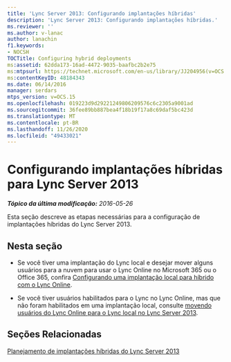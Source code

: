 ```yaml
---
title: 'Lync Server 2013: Configurando implantações híbridas'
description: 'Lync Server 2013: Configurando implantações híbridas.'
ms.reviewer: ''
ms.author: v-lanac
author: lanachin
f1.keywords:
- NOCSH
TOCTitle: Configuring hybrid deployments
ms:assetid: 62dda173-16ad-4472-9035-baafbc2b2e75
ms:mtpsurl: https://technet.microsoft.com/en-us/library/JJ204956(v=OCS.15)
ms:contentKeyID: 48184343
ms.date: 06/14/2016
manager: serdars
mtps_version: v=OCS.15
ms.openlocfilehash: 019223d9d29221249806209576c6c2305a9001ad
ms.sourcegitcommit: 36fee89bb887bea4f18b19f17a8c69daf5bc423d
ms.translationtype: MT
ms.contentlocale: pt-BR
ms.lasthandoff: 11/26/2020
ms.locfileid: "49433021"
---
```

# <a name="configuring-lync-server-2013-hybrid-deployments"></a>Configurando implantações híbridas para Lync Server 2013

<div data-xmlns="http://www.w3.org/1999/xhtml">

<div class="topic" data-xmlns="http://www.w3.org/1999/xhtml" data-msxsl="urn:schemas-microsoft-com:xslt" data-cs="https://msdn.microsoft.com/">

<div data-asp="https://msdn2.microsoft.com/asp">



</div>

<div id="mainSection">

<div id="mainBody">

<span> </span>

_**Tópico da última modificação:** 2016-05-26_

Esta seção descreve as etapas necessárias para a configuração de implantações híbridas do Lync Server 2013.

<div>

## <a name="in-this-section"></a>Nesta seção

  - Se você tiver uma implantação do Lync local e desejar mover alguns usuários para a nuvem para usar o Lync Online no Microsoft 365 ou o Office 365, confira [Configurando uma implantação local para híbrido com o Lync Online](lync-server-2013-configuring-an-on-premises-deployment-for-hybrid-with-lync-online.md).

  - Se você tiver usuários habilitados para o Lync no Lync Online, mas que não foram habilitados em uma implantação local, consulte [movendo usuários do Lync Online para o Lync local no Lync Server 2013](lync-server-2013-moving-users-from-lync-online-to-lync-on-premises.md).

</div>

<div>

## <a name="related-sections"></a>Seções Relacionadas

[Planejamento de implantações híbridas do Lync Server 2013](lync-server-2013-planning-for-hybrid-deployments.md)

</div>

</div>

<span> </span>

</div>

</div>

</div>

